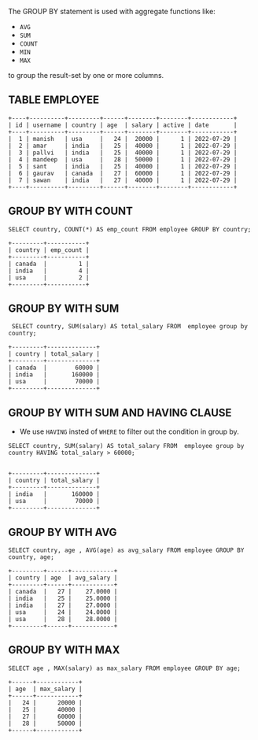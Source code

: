 The GROUP BY statement is used with aggregate functions  like:
* `AVG`
* `SUM`
* `COUNT`
* `MIN`
* `MAX` 

to group the result-set by one or more columns.

## TABLE EMPLOYEE

```
+----+----------+---------+------+--------+--------+------------+
| id | username | country | age  | salary | active | date       |
+----+----------+---------+------+--------+--------+------------+
|  1 | manish   | usa     |   24 |  20000 |      1 | 2022-07-29 |
|  2 | amar     | india   |   25 |  40000 |      1 | 2022-07-29 |
|  3 | pallvi   | india   |   25 |  40000 |      1 | 2022-07-29 |
|  4 | mandeep  | usa     |   28 |  50000 |      1 | 2022-07-29 |
|  5 | sant     | india   |   25 |  40000 |      1 | 2022-07-29 |
|  6 | gaurav   | canada  |   27 |  60000 |      1 | 2022-07-29 |
|  7 | sawan    | india   |   27 |  40000 |      1 | 2022-07-29 |
+----+----------+---------+------+--------+--------+------------+

```
## GROUP BY WITH COUNT

```
SELECT country, COUNT(*) AS emp_count FROM employee GROUP BY country;
```

```
+---------+-----------+
| country | emp_count |
+---------+-----------+
| canada  |         1 |
| india   |         4 |
| usa     |         2 |
+---------+-----------+

```
## GROUP BY WITH SUM

```
 SELECT country, SUM(salary) AS total_salary FROM  employee group by country;
```

```
+---------+--------------+
| country | total_salary |
+---------+--------------+
| canada  |        60000 |
| india   |       160000 |
| usa     |        70000 |
+---------+--------------+

```

## GROUP BY WITH SUM AND HAVING CLAUSE
* We use `HAVING` insted of `WHERE` to filter out the condition in group by. 

```
SELECT country, SUM(salary) AS total_salary FROM  employee group by country HAVING total_salary > 60000;
```
```

+---------+--------------+
| country | total_salary |
+---------+--------------+
| india   |       160000 |
| usa     |        70000 |
+---------+--------------+

```

## GROUP BY WITH AVG

```
SELECT country, age , AVG(age) as avg_salary FROM employee GROUP BY country, age;
```

```
+---------+------+------------+
| country | age  | avg_salary |
+---------+------+------------+
| canada  |   27 |    27.0000 |
| india   |   25 |    25.0000 |
| india   |   27 |    27.0000 |
| usa     |   24 |    24.0000 |
| usa     |   28 |    28.0000 |
+---------+------+------------+

```

## GROUP BY WITH MAX

```
SELECT age , MAX(salary) as max_salary FROM employee GROUP BY age;
```
```
+------+------------+
| age  | max_salary |
+------+------------+
|   24 |      20000 |
|   25 |      40000 |
|   27 |      60000 |
|   28 |      50000 |
+------+------------+
```


